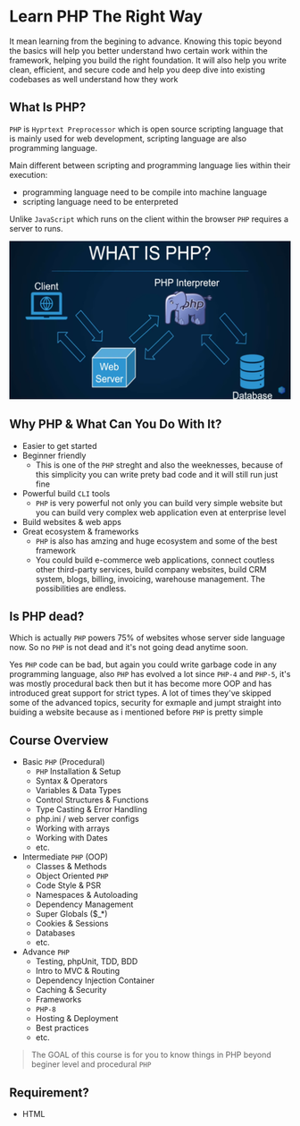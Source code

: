 # Learn PHP The Right Way

It mean learning from the begining to advance. Knowing this topic beyond the basics will help you better understand hwo certain work within the framework, helping you build the right foundation. It will also help you write clean, efficient, and secure code and help you deep dive into existing codebases as well understand how they work

## What Is PHP?

`PHP` is `Hyprtext Preprocessor` which is open source scripting language that is mainly used for web development, scripting language are also programming language.

Main different between scripting and programming language lies within their execution:

- programming language need to be compile into machine language
- scripting language need to be enterpreted

Unlike `JavaScript` which runs on the client within the browser `PHP` requires a server to runs.

![Simple representation of how PHP runs](./img/simple-representation-how-php-runs.png)

## Why PHP & What Can You Do With It?

- Easier to get started
- Beginner friendly
    - This is one of the `PHP` streght and also the weeknesses, because of this simplicity you can write prety bad code and it will still run just fine
- Powerful build `CLI` tools
    - `PHP` is very powerful not only you can build very simple website but you can build very complex web application even at enterprise level
- Build websites & web apps
- Great ecosystem & frameworks
    - `PHP` is also has amzing and huge ecosystem and some of the best framework
    - You could build e-commerce web applications, connect coutless other third-party services, build company websites, build CRM system, blogs, billing, invoicing, warehouse management. The possibilities are endless.

## Is PHP dead?

Which is actually `PHP` powers 75% of websites whose server side language now. So no `PHP` is not dead and it's not going dead anytime soon.

Yes `PHP` code can be bad, but again you could write garbage code in any programming language, also `PHP` has evolved a lot since `PHP-4` and `PHP-5`, it's was mostly procedural back then but it has become more OOP and has introduced great support for strict types. A lot of times they've skipped some of the advanced topics, security for exmaple and jumpt straight into buiding a website because as i mentioned before `PHP` is pretty simple

## Course Overview

- Basic `PHP` (Procedural)
    - `PHP` Installation & Setup
    - Syntax & Operators
    - Variables & Data Types
    - Control Structures & Functions
    - Type Casting & Error Handling
    - php.ini / web server configs
    - Working with arrays
    - Working with Dates
    - etc.
- Intermediate `PHP` (OOP)
    - Classes & Methods
    - Object Oriented `PHP`
    - Code Style & PSR
    - Namespaces & Autoloading
    - Dependency Management
    - Super Globals ($\_\*)
    - Cookies & Sessions
    - Databases
    - etc.
- Advance `PHP`
    - Testing, phpUnit, TDD, BDD
    - Intro to MVC & Routing
    - Dependency Injection Container
    - Caching & Security
    - Frameworks
    - `PHP-8`
    - Hosting & Deployment
    - Best practices
    - etc.

> The GOAL of this course is for you to know things in PHP beyond beginer level and procedural `PHP`

## Requirement?

- HTML
